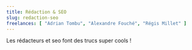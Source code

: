 ```yaml
---
title: Rédaction & SEO
slug: redaction-seo
freelances: [ "Adrian Tombu", "Alexandre Fouché", "Régis Millet" ]
---
```


Les rédacteurs et seo font des trucs super cools !
